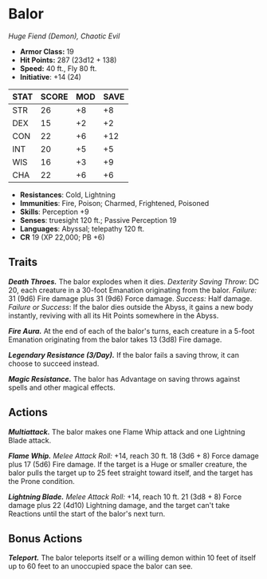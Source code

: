 # Balor

*Huge Fiend (Demon), Chaotic Evil*

- **Armor Class:** 19
- **Hit Points:** 287 (23d12 + 138)
- **Speed:** 40 ft., Fly 80 ft.
- **Initiative**: +14 (24)

|STAT|SCORE|MOD|SAVE|
| --- | --- | --- | ---- |
| STR | 26 | +8 | +8 |
| DEX | 15 | +2 | +2 |
| CON | 22 | +6 | +12 |
| INT | 20 | +5 | +5 |
| WIS | 16 | +3 | +9 |
| CHA | 22 | +6 | +6 |

- **Resistances**: Cold, Lightning
- **Immunities**: Fire, Poison; Charmed, Frightened, Poisoned
- **Skills**: Perception +9
- **Senses**: truesight 120 ft.; Passive Perception 19
- **Languages**: Abyssal; telepathy 120 ft.
- **CR** 19 (XP 22,000; PB +6)

## Traits

***Death Throes.*** The balor explodes when it dies. *Dexterity Saving Throw*: DC 20, each creature in a 30-foot Emanation originating from the balor. *Failure:*  31 (9d6) Fire damage plus 31 (9d6) Force damage. *Success:*  Half damage. *Failure or Success*:  If the balor dies outside the Abyss, it gains a new body instantly, reviving with all its Hit Points somewhere in the Abyss.

***Fire Aura.*** At the end of each of the balor's turns, each creature in a 5-foot Emanation originating from the balor takes 13 (3d8) Fire damage.

***Legendary Resistance (3/Day).*** If the balor fails a saving throw, it can choose to succeed instead.

***Magic Resistance.*** The balor has Advantage on saving throws against spells and other magical effects.


## Actions

***Multiattack.*** The balor makes one Flame Whip attack and one Lightning Blade attack.

***Flame Whip.*** *Melee Attack Roll:* +14, reach 30 ft. 18 (3d6 + 8) Force damage plus 17 (5d6) Fire damage. If the target is a Huge or smaller creature, the balor pulls the target up to 25 feet straight toward itself, and the target has the Prone condition.

***Lightning Blade.*** *Melee Attack Roll:* +14, reach 10 ft. 21 (3d8 + 8) Force damage plus 22 (4d10) Lightning damage, and the target can't take Reactions until the start of the balor's next turn.


## Bonus Actions

***Teleport.*** The balor teleports itself or a willing demon within 10 feet of itself up to 60 feet to an unoccupied space the balor can see.

